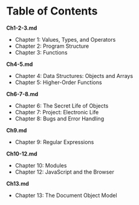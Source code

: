 # Table of Contents

__Ch1-2-3.md__

* Chapter 1: Values, Types, and Operators
* Chapter 2: Program Structure
* Chapter 3: Functions

__Ch4-5.md__

* Chapter 4: Data Structures: Objects and Arrays
* Chapter 5: Higher-Order Functions

__Ch6-7-8.md__

* Chapter 6: The Secret Life of Objects
* Chapter 7: Project: Electronic Life
* Chapter 8: Bugs and Error Handling

__Ch9.md__

* Chapter 9: Regular Expressions

__Ch10-12.md__

* Chapter 10: Modules
* Chapter 12: JavaScript and the Browser

__Ch13.md__

* Chapter 13: The Document Object Model